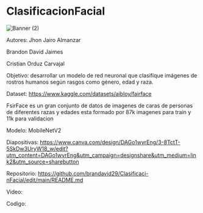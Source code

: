 # ClasificacionFacial

![Banner (2)](https://github.com/user-attachments/assets/cece2269-23cf-4b49-8d8a-bb994dc0e40b)

Autores:
Jhon Jairo Almanzar 

Brandon David Jaimes 

Cristian Orduz Carvajal 

Objetivo: desarrollar un modelo de red neuronal que clasifique imágenes de rostros humanos según rasgos como género, edad y raza.

Dataset: https://www.kaggle.com/datasets/aibloy/fairface

FsirFace es un gran conjunto de datos de imagenes de caras de personas de diferentes razas y edades esta formado por 87k imagenes para train y 11k para validacion

Modelo: MobileNetV2

Diapositivas: https://www.canva.com/design/DAGo1wvrEng/3-8TctT-5SkDw3UryW18_w/edit?utm_content=DAGo1wvrEng&utm_campaign=designshare&utm_medium=link2&utm_source=sharebutton

Repositorio: https://github.com/brandavid29/Clasificaci-nFacial/edit/main/README.md

Video:

Codigo:

